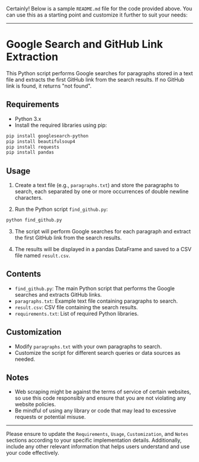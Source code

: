 Certainly! Below is a sample `README.md` file for the code provided above. You can use this as a starting point and customize it further to suit your needs:

---

# Google Search and GitHub Link Extraction

This Python script performs Google searches for paragraphs stored in a text file and extracts the first GitHub link from the search results. If no GitHub link is found, it returns "not found".

## Requirements

- Python 3.x
- Install the required libraries using pip:

```bash
pip install googlesearch-python
pip install beautifulsoup4
pip install requests
pip install pandas
```

## Usage

1. Create a text file (e.g., `paragraphs.txt`) and store the paragraphs to search, each separated by one or more occurrences of double newline characters.

2. Run the Python script `find_github.py`:

```bash
python find_github.py
```

3. The script will perform Google searches for each paragraph and extract the first GitHub link from the search results.

4. The results will be displayed in a pandas DataFrame and saved to a CSV file named `result.csv`.

## Contents

- `find_github.py`: The main Python script that performs the Google searches and extracts GitHub links.
- `paragraphs.txt`: Example text file containing paragraphs to search.
- `result.csv`: CSV file containing the search results.
- `requirements.txt`: List of required Python libraries.

## Customization

- Modify `paragraphs.txt` with your own paragraphs to search.
- Customize the script for different search queries or data sources as needed.

## Notes

- Web scraping might be against the terms of service of certain websites, so use this code responsibly and ensure that you are not violating any website policies.
- Be mindful of using any library or code that may lead to excessive requests or potential misuse.

---

Please ensure to update the `Requirements`, `Usage`, `Customization`, and `Notes` sections according to your specific implementation details. Additionally, include any other relevant information that helps users understand and use your code effectively.